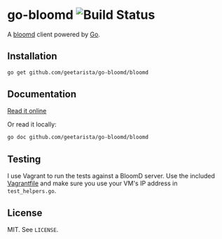 # go-bloomd ![Build Status](https://travis-ci.org/geetarista/go-bloomd.png)

A [bloomd](https://github.com/armon/bloomd) client powered by [Go](http://golang.org).

## Installation

```bash
go get github.com/geetarista/go-bloomd/bloomd
```

## Documentation

[Read it online](http://godoc.org/github.com/geetarista/go-bloomd/bloomd)

Or read it locally:

```bash
go doc github.com/geetarista/go-bloomd/bloomd
```

## Testing

I use Vagrant to run the tests against a BloomD server. Use the included [Vagrantfile](Vagrantfile) and make sure you use your VM's IP address in `test_helpers.go`.

## License

MIT. See `LICENSE`.

